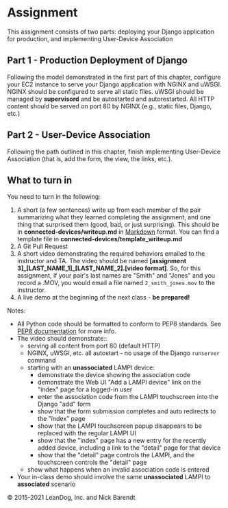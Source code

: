 # Assignment

This assignment consists of two parts:  deploying your Django application for production, and implementing User-Device Association

## Part 1 - Production Deployment of Django

Following the model demonstrated in the first part of this chapter, configure your EC2 instance to serve your Django application with NGINX and uWSGI.  NGINX should be configured to serve all static files.  uWSGI should be managed by **supervisord** and be autostarted and autorestarted.  All HTTP content should be served on port 80 by NGINX (e.g., static files, Django, etc.)

## Part 2 - User-Device Association

Following the path outlined in this chapter, finish implementing User-Device Association (that is, add the form, the view, the links, etc.).

## What to turn in

You need to turn in the following:

1. A short (a few sentences) write up from each member of the pair summarizing what they learned completing the assignment, and one thing that surprised them (good, bad, or just surprising).  This should be in **connected-devices/writeup.md** in [Markdown](https://daringfireball.net/projects/markdown/) format.  You can find a template file in **connected-devices/template\_writeup.md**
2. A Git Pull Request
3. A short video demonstrating the required behaviors emailed to the instructor and TA.  The video should be named **[assignment 3]_[LAST_NAME_1]\_[LAST_NAME_2].[video format]**.  So, for this assignment, if your pair's last names are "Smith" and "Jones" and you record a .MOV, you would email a file named ```2_smith_jones.mov``` to the instructor.
4. A live demo at the beginning of the next class - **be prepared!**

Notes:

* All Python code should be formatted to conform to PEP8 standards. See [PEP8 documentation](https://pypi.python.org/pypi/pep8) for more info.
* The video should demonstrate::
    * serving all content from port 80 (default HTTP)
    * NGINX, uWSGI, etc. all autostart - no usage of the Django `runserver` command
    * starting with an **unassociated** LAMPI device:
        * demonstrate the device showing the association code
        * demonstrate the Web UI "Add a LAMPI device" link on the "index" page for a logged-in user
        * enter the association code from the LAMPI touchscreen into the Django "add" form
        * show that the form submission completes and auto redirects to the "index" page
        * show that the LAMPI touchscreen popup disappears to be replaced with the regular LAMPI UI
        * show that the "index" page has a new entry for the recently added device, including a link to the "detail" page for that device
        * show that the "detail" page controls the LAMPI, and the touchscreen controls the "detail" page 
    * show what happens when an invalid association code is entered
* Your in-class demo should involve the same **unassociated** LAMPI to **associated** scenario







&copy; 2015-2021 LeanDog, Inc. and Nick Barendt
